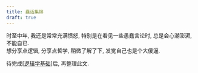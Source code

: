 ```yaml
---
title: 蠢话集锦
draft: true
---
```


时至中年, 我还是常常充满愤怒, 特别是在看见一些愚蠢言论时, 总是会心潮澎湃, 不能自已.  
想分享点逻辑, 分享点哲学, 稍微了解了下, 发觉自己也是个大傻逼.

待完成[[逻辑学基础]]后, 再整理此文.

[//begin]: # "Autogenerated link references for markdown compatibility"
[逻辑学基础]: 逻辑学/逻辑学基础 "逻辑学基础"
[//end]: # "Autogenerated link references"
